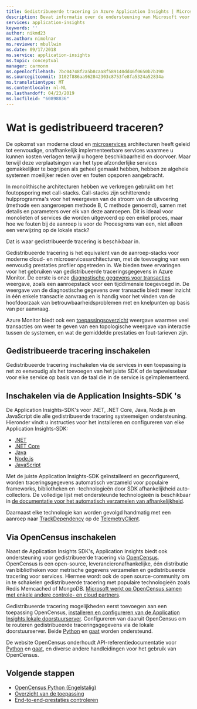 ```yaml
---
title: Gedistribueerde tracering in Azure Application Insights | Microsoft Docs
description: Bevat informatie over de ondersteuning van Microsoft voor gedistribueerde tracering door middel van onze lokale doorstuurserver en samenwerking in het project OpenCensus
services: application-insights
keywords: ''
author: nikmd23
ms.author: nimolnar
ms.reviewer: mbullwin
ms.date: 09/17/2018
ms.service: application-insights
ms.topic: conceptual
manager: carmonm
ms.openlocfilehash: 7bc04748f2a5b8caa8f589140dd46f0650b7b390
ms.sourcegitcommit: 3102f886aa962842303c8753fe8fa5324a52834a
ms.translationtype: MT
ms.contentlocale: nl-NL
ms.lasthandoff: 04/23/2019
ms.locfileid: "60898836"
---
```

# <a name="what-is-distributed-tracing"></a>Wat is gedistribueerd traceren?

De opkomst van moderne cloud en [microservices](https://azure.com/microservices) architecturen heeft geleid tot eenvoudige, onafhankelijk implementeerbare services waarmee u kunnen kosten verlagen terwijl u hogere beschikbaarheid en doorvoer. Maar terwijl deze verplaatsingen van het type afzonderlijke services gemakkelijker te begrijpen als geheel gemaakt hebben, hebben ze algehele systemen moeilijker reden over en fouten opsporen aangebracht.

In monolithische architecturen hebben we verkregen gebruikt om het foutopsporing met call-stacks. Call-stacks zijn schitterende hulpprogramma's voor het weergeven van de stroom van de uitvoering (methode een aangeroepen methode B, C methode genoemd), samen met details en parameters over elk van deze aanroepen. Dit is ideaal voor monolieten of services die worden uitgevoerd op een enkel proces, maar hoe we fouten bij de aanroep is voor de Procesgrens van een, niet alleen een verwijzing op de lokale stack? 

Dat is waar gedistribueerde tracering is beschikbaar in.  

Gedistribueerde tracering is het equivalent van de aanroep-stacks voor moderne cloud- en microservicesarchitecturen, met de toevoeging van een eenvoudig prestaties profiler opgetreden in. We bieden twee ervaringen voor het gebruiken van gedistribueerde traceringsgegevens in Azure Monitor. De eerste is onze [diagnostische gegevens voor transacties](https://docs.microsoft.com/azure/application-insights/app-insights-transaction-diagnostics) weergave, zoals een aanroepstack voor een tijddimensie toegevoegd in. De weergave van de diagnostische gegevens over transactie biedt meer inzicht in één enkele transactie aanvraag en is handig voor het vinden van de hoofdoorzaak van betrouwbaarheidsproblemen met en knelpunten op basis van per aanvraag.

Azure Monitor biedt ook een [toepassingsoverzicht](https://docs.microsoft.com/azure/application-insights/app-insights-app-map) weergave waarmee veel transacties om weer te geven van een topologische weergave van interactie tussen de systemen, en wat de gemiddelde prestaties en fout-tarieven zijn. 

## <a name="how-to-enable-distributed-tracing"></a>Gedistribueerde tracering inschakelen

Gedistribueerde tracering inschakelen via de services in een toepassing is net zo eenvoudig als het toevoegen van het juiste SDK of de tapewisselaar voor elke service op basis van de taal die in de service is geïmplementeerd.

## <a name="enabling-via-application-insights-sdks"></a>Inschakelen via de Application Insights-SDK 's

De Application Insights-SDK's voor .NET, .NET Core, Java, Node.js en JavaScript die alle gedistribueerde tracering systeemeigen ondersteuning. Hieronder vindt u instructies voor het installeren en configureren van elke Application Insights-SDK:

* [.NET](https://docs.microsoft.com/azure/application-insights/quick-monitor-portal)
* [.NET Core](https://docs.microsoft.com/azure/application-insights/app-insights-dotnetcore-quick-start)
* [Java](https://docs.microsoft.com/azure/application-insights/app-insights-java-get-started)
* [Node.js](https://docs.microsoft.com/azure/application-insights/app-insights-nodejs-quick-start)
* [JavaScript](https://docs.microsoft.com/azure/application-insights/app-insights-javascript)

Met de juiste Application Insights-SDK geïnstalleerd en geconfigureerd, worden traceringsgegevens automatisch verzameld voor populaire frameworks, bibliotheken en -technologieën door SDK afhankelijkheid auto-collectors. De volledige lijst met ondersteunde technologieën is beschikbaar in [de documentatie voor het automatisch verzamelen van afhankelijkheid](https://docs.microsoft.com/azure/application-insights/auto-collect-dependencies).

 Daarnaast elke technologie kan worden gevolgd handmatig met een aanroep naar [TrackDependency](https://docs.microsoft.com/azure/application-insights/app-insights-api-custom-events-metrics) op de [TelemetryClient](https://docs.microsoft.com/azure/application-insights/app-insights-api-custom-events-metrics).

## <a name="enable-via-opencensus"></a>Via OpenCensus inschakelen

Naast de Application Insights SDK's, Application Insights biedt ook ondersteuning voor gedistribueerde tracering via [OpenCensus](https://opencensus.io/). OpenCensus is een open-source, leverancieronafhankelijke, één distributie van bibliotheken voor metrische gegevens verzamelen en gedistribueerde tracering voor services. Hiermee wordt ook de open source-community om in te schakelen gedistribueerde tracering met populaire technologieën zoals Redis Memcached of MongoDB. [Microsoft werkt op OpenCensus samen met enkele andere controle- en cloud partners](https://open.microsoft.com/2018/06/13/microsoft-joins-the-opencensus-project/).

Gedistribueerde tracering mogelijkheden eerst toevoegen aan een toepassing OpenCensus, [installeren en configureren van de Application Insights lokale doorstuurserver](./../../azure-monitor/app/opencensus-local-forwarder.md). Configureren van daaruit OpenCensus om te routeren gedistribueerde traceringsgegevens via de lokale doorstuurserver. Beide [Python](./../../azure-monitor/app/opencensus-python.md) en [gaat](./../../azure-monitor/app/opencensus-go.md) worden ondersteund.

De website OpenCensus onderhoudt API-referentiedocumentatie voor [Python](https://opencensus.io/api/python/trace/usage.html) en [gaat](https://godoc.org/go.opencensus.io), en diverse andere handleidingen voor het gebruik van OpenCensus. 

## <a name="next-steps"></a>Volgende stappen

* [OpenCensus Python (Engelstalig)](https://opencensus.io/api/python/trace/usage.html)
* [Overzicht van de toepassing](./../../azure-monitor/app/app-map.md)
* [End-to-end-prestaties controleren](./../../azure-monitor/learn/tutorial-performance.md)
